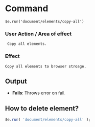 # Command
  `$e.run('document/elements/copy-all')`

### User Action / Area of effect
     Copy all elements.
     
### Effect
    Copy all elements to browser stroage.

## Output
   * **Fails**: Throws error on fail.
   
## How to delete element?
```javascript
$e.run( 'document/elements/copy-all' );
```
